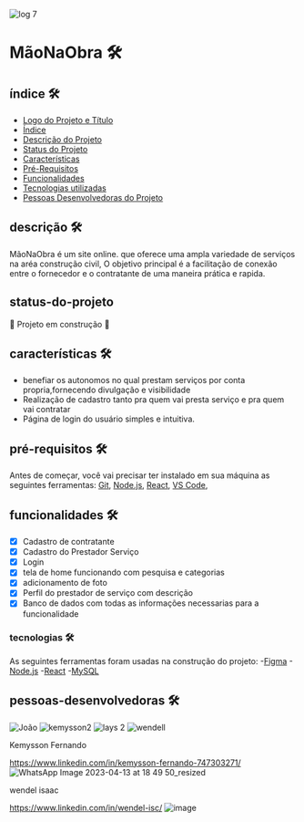 ![log 7](https://github.com/MaoNaObraa/MaoNaObra/assets/130847061/e2dce28e-acdf-46f6-8a0e-ab12c5d56655)


# MãoNaObra 🛠️

## índice 🛠️

* [Logo do Projeto e Título](#logo)
* [Índice](#índice)
* [Descrição do Projeto](#descrição)
* [Status do Projeto](#status-do-projeto)
* [Características](#características)
* [Pré-Requisitos](#pré-requisitos)
* [Funcionalidades](#funcionalidades)
* [Tecnologias utilizadas](#tecnologias)
* [Pessoas Desenvolvedoras do Projeto](#pessoas-desenvolvedoras)

## descrição 🛠️
MãoNaObra é um site online. que oferece uma ampla variedade de serviços na aréa construção civil, O objetivo principal é a facilitação de conexão entre o fornecedor e o contratante de uma maneira prática e rapida.


## status-do-projeto 

 🚧 Projeto em construção  🚧

## características 🛠️

- benefiar os autonomos no qual prestam serviços por conta propria,fornecendo divulgação e visibilidade
- Realização de cadastro tanto pra quem vai presta serviço e pra quem vai contratar
- Página de login do usuário simples e intuitiva.

## pré-requisitos 🛠️
Antes de começar, você vai precisar ter instalado em sua máquina as seguintes ferramentas:
[Git](https://git-scm.com),
[Node.js](https://nodejs.org/en/),
[React](https://pt-br.reactjs.org/),
[VS Code](https://code.visualstudio.com/download),


## funcionalidades 🛠️

- [x] Cadastro de contratante
- [x] Cadastro do Prestador Serviço
- [x] Login
- [x] tela de home funcionando com pesquisa e categorias
- [x] adicionamento de foto 
- [x] Perfil do prestador de serviço com descrição
- [x] Banco de dados com todas as informações necessarias para a funcionalidade

### tecnologias 🛠️

As seguintes ferramentas foram usadas na construção do projeto:
-[Figma](https://www.figma.com/)
-[Node.js](https://nodejs.org/en/)
-[React](https://pt-br.reactjs.org/)
-[MySQL](https://mysql.com/)

## pessoas-desenvolvedoras 🛠️

![João](https://github.com/MaoNaObraa/MaoNaObra/assets/130847061/2229f4dd-fa3f-4c78-898a-791de6fd28d8)  ![kemysson2](https://github.com/MaoNaObraa/MaoNaObra/assets/130847061/4ac21bd4-32d2-43ad-8346-181b8c787c38)
 ![lays 2](https://github.com/MaoNaObraa/MaoNaObra/assets/130847061/79e84e0f-ef62-487b-b351-87f92f4dada2) ![wendell](https://github.com/MaoNaObraa/MaoNaObra/assets/130847061/f4294be8-8596-417a-893b-357c7564577a)


Kemysson Fernando

https://www.linkedin.com/in/kemysson-fernando-747303271/
![WhatsApp Image 2023-04-13 at 18 49 50_resized](https://github.com/MaoNaObraa/MaoNaObra/assets/130847061/1ae779fb-bc02-4109-b234-9d6cda701109)


wendel isaac

https://www.linkedin.com/in/wendel-isc/
![image](https://github.com/MaoNaObraa/MaoNaObra/assets/130847061/b6f7216d-f331-49c3-bf49-af0d41068942)
